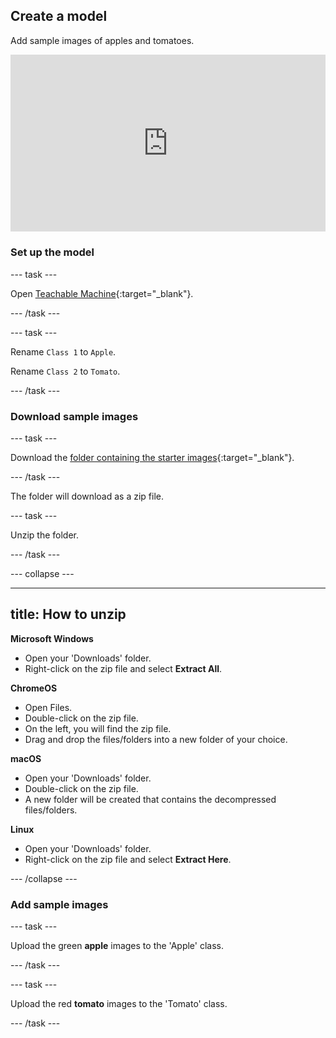 ## Create a model

Add sample images of apples and tomatoes.

<html>
  <div style="position: relative; overflow: hidden; padding-top: 56.25%;">
    <iframe style="position: absolute; top: 0; left: 0; right: 0; width: 100%; height: 100%; border: none;" src="https://www.youtube.com/embed/bjRF5fkU4bA?rel=0&cc_load_policy=1" allowfullscreen allow="accelerometer; autoplay; clipboard-write; encrypted-media; gyroscope; picture-in-picture; web-share"></iframe>
  </div>
</html>

### Set up the model

--- task ---

Open [Teachable Machine](https://rpf.io/tm){:target="_blank"}.

--- /task ---

--- task ---

Rename `Class 1` to `Apple`.

Rename `Class 2` to `Tomato`.

--- /task ---

### Download sample images

--- task ---

Download the [folder containing the starter images](https://rpf.io/tams){:target="_blank"}.

--- /task ---

The folder will download as a zip file.

--- task ---

Unzip the folder.

--- /task ---

--- collapse ---

---
title: How to unzip
---
 
 **Microsoft Windows**
 - Open your 'Downloads' folder.
 - Right-click on the zip file and select **Extract All**.

 **ChromeOS**
 - Open Files.
 - Double-click on the zip file.
 - On the left, you will find the zip file. 
 - Drag and drop the files/folders into a new folder of your choice.

 **macOS**
 - Open your 'Downloads' folder.
 - Double-click on the zip file.
 - A new folder will be created that contains the decompressed files/folders.

**Linux**
- Open your 'Downloads' folder.
- Right-click on the zip file and select **Extract Here**.

--- /collapse ---

### Add sample images

--- task ---

Upload the green **apple** images to the 'Apple' class.

--- /task ---

--- task ---

Upload the red **tomato** images to the 'Tomato' class.

--- /task ---
